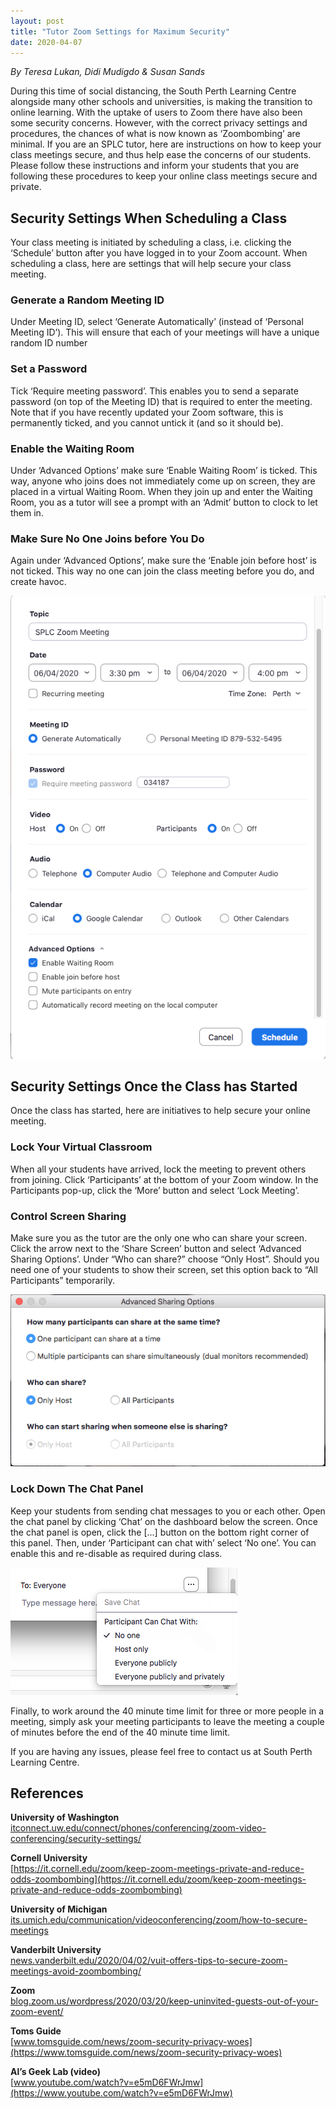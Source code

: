 ```yaml
---
layout: post
title: "Tutor Zoom Settings for Maximum Security"
date: 2020-04-07
---
```

*By Teresa Lukan, Didi Mudigdo & Susan Sands*

During this time of social distancing, the South Perth Learning Centre alongside many other schools and universities, is making the transition to online learning. With the uptake of users to Zoom there have also been some security concerns. However, with the correct privacy settings and procedures, the chances of what is now known as ‘Zoombombing’ are minimal. If you are an SPLC tutor, here are instructions on how to keep your class meetings secure, and thus help ease the concerns of our students. Please follow these instructions and inform your students that you are following these procedures to keep your online class meetings secure and private.

## Security Settings When Scheduling a Class
Your class meeting is initiated by scheduling a class, i.e. clicking the ‘Schedule’ button after you have logged in to your Zoom account. When scheduling a class, here are settings that will help secure your class meeting.

### Generate a Random Meeting ID
Under Meeting ID, select ‘Generate Automatically’ (instead of ‘Personal Meeting ID’). This will ensure that each of your meetings will have a unique random ID number

### Set a Password
Tick ‘Require meeting password’. This enables you to send a separate password (on top of the Meeting ID) that is required to enter the meeting. Note that if you have recently updated your Zoom software, this is permanently ticked, and you cannot untick it (and so it should be).

### Enable the Waiting Room
Under ‘Advanced Options’ make sure ‘Enable Waiting Room’ is ticked. This way, anyone who joins does not immediately come up on screen, they are placed in a virtual Waiting Room. When they join up and enter the Waiting Room, you as a tutor will see a prompt with an ‘Admit’ button to clock to let them in.

### Make Sure No One Joins before You Do
Again under ‘Advanced Options’, make sure the ‘Enable join before host’ is not ticked. This way no one can join the class meeting before you do, and create havoc.

![Zoom scheduling panel](/img/zoom-scheduling-panel-security-settings.png)

## Security Settings Once the Class has Started
Once the class has started, here are initiatives to help secure your online meeting.

### Lock Your Virtual Classroom
When all your students have arrived, lock the meeting to prevent others from joining. Click ‘Participants’ at the bottom of your Zoom window. In the Participants pop-up, click the ‘More’ button and select ‘Lock Meeting’.

### Control Screen Sharing
Make sure you as the tutor are the only one who can share your screen. Click the arrow next to the ‘Share Screen’ button and select ‘Advanced Sharing Options’. Under “Who can share?” choose “Only Host”. Should you need one of your students to show their screen, set this option back to “All Participants” temporarily.

![Zoom sharing panel](/img/zoom-sharing-panel-security-settings.png)

### Lock Down The Chat Panel
Keep your students from sending chat messages to you or each other. Open the chat panel by clicking ‘Chat’ on the dashboard below the screen. Once the chat panel is open, click the [...] button on the bottom right corner of this panel. Then, under ‘Participant can chat with’ select ‘No one’. You can enable this and re-disable as required during class.

![Zoom chat panel](/img/zoom-chat-panel-security-settings.png)

Finally, to work around the 40 minute time limit for three or more people in a meeting, simply ask your meeting participants to leave the meeting a couple of minutes before the end of the 40 minute time limit.

If you are having any issues, please feel free to contact us at South Perth Learning Centre.

## References

**University of Washington**  
[itconnect.uw.edu/connect/phones/conferencing/zoom-video-conferencing/security-settings/](https://itconnect.uw.edu/connect/phones/conferencing/zoom-video-conferencing/security-settings/)

**Cornell University**  
[https://it.cornell.edu/zoom/keep-zoom-meetings-private-and-reduce-odds-zoombombing](https://it.cornell.edu/zoom/keep-zoom-meetings-private-and-reduce-odds-zoombombing)

**University of Michigan**  
[its.umich.edu/communication/videoconferencing/zoom/how-to-secure-meetings](https://its.umich.edu/communication/videoconferencing/zoom/how-to-secure-meetings)

**Vanderbilt University**  
[news.vanderbilt.edu/2020/04/02/vuit-offers-tips-to-secure-zoom-meetings-avoid-zoombombing/](https://news.vanderbilt.edu/2020/04/02/vuit-offers-tips-to-secure-zoom-meetings-avoid-zoombombing/)

**Zoom**  
[blog.zoom.us/wordpress/2020/03/20/keep-uninvited-guests-out-of-your-zoom-event/](https://blog.zoom.us/wordpress/2020/03/20/keep-uninvited-guests-out-of-your-zoom-event/)

**Toms Guide**  
[www.tomsguide.com/news/zoom-security-privacy-woes](https://www.tomsguide.com/news/zoom-security-privacy-woes)

**Al’s Geek Lab (video)**  
[www.youtube.com/watch?v=e5mD6FWrJmw](https://www.youtube.com/watch?v=e5mD6FWrJmw)

